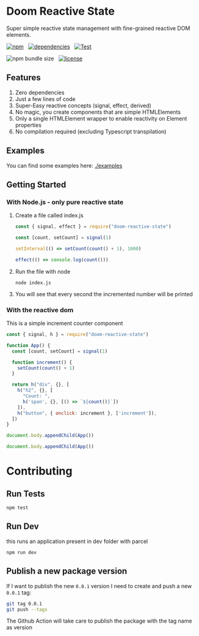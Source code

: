 # Doom Reactive State

Super simple reactive state management with fine-grained reactive DOM elements.

[![npm](https://img.shields.io/npm/v/doom-reactive-state?color=44CC11)](https://www.npmjs.com/package/doom-reactive-state)
&nbsp;
[![dependencies](https://img.shields.io/badge/dependencies-0-blue.svg?colorB=44CC11)](https://www.npmjs.com/package/doom-reactive-state?activeTab=dependencies)
&nbsp;
[![Test](https://github.com/AlessioCoser/doom-state-js/actions/workflows/test.yml/badge.svg)](https://github.com/AlessioCoser/doom-state-js/actions/workflows/test.yml)

![npm bundle size](https://img.shields.io/bundlephobia/minzip/doom-reactive-state)
&nbsp;
[![license](https://img.shields.io/badge/license-MIT-blue.svg?colorB=007EC6)](https://spdx.org/licenses/MIT)

## Features
1. Zero dependencies
2. Just a few lines of code
3. Super-Easy reactive concepts (signal, effect, derived)
4. No magic, you create components that are simple HTMLElements
5. Only a single HTMLElement wrapper to enable reactivity on Element properties
6. No compilation required (excluding Typescript transpilation)

## Examples
You can find some examples here: [./examples](./examples)

## Getting Started

### With Node.js - only pure reactive state

1. Create a file called index.js
    ```javascript
    const { signal, effect } = require("doom-reactive-state")

    const [count, setCount] = signal(1)

    setInterval(() => setCount(count() + 1), 1000)

    effect(() => console.log(count()))
    ```
2. Run the file with node
    ```
    node index.js
    ```
3. You will see that every second the incremented number will be printed

### With the reactive dom

This is a simple increment counter component
```javascript
const { signal, h } = require("doom-reactive-state")

function App() {
  const [count, setCount] = signal(1)

  function increment() {
    setCount(count() + 1)
  }

  return h("div", {}, [
    h("h2", {}, [
      "Count: ",
      h('span', {}, [() => `${count()}`])
    ]),
    h("button", { onclick: increment }, ['increment']),
  ])
}

document.body.appendChild(App())

document.body.appendChild(App())
```

# Contributing

## Run Tests
```
npm test
```

## Run Dev
this runs an application present in dev folder with parcel
```
npm run dev
```

## Publish a new package version
If I want to publish the new `0.0.1` version I need to create and push a new `0.0.1` tag:
```bash
git tag 0.0.1
git push --tags
```
The Github Action will take care to publish the package with the tag name as version